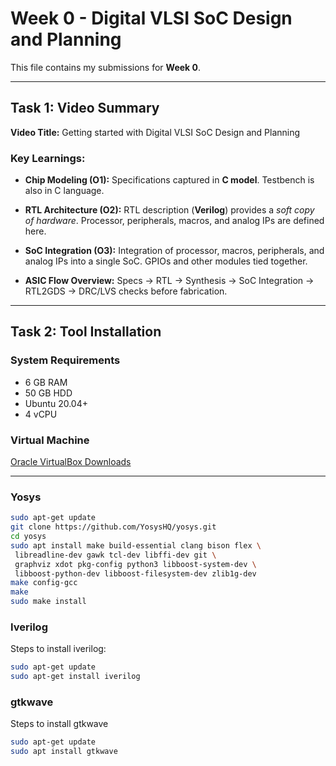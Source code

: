# Week 0 - Digital VLSI SoC Design and Planning

This file contains my submissions for **Week 0**.

---

## Task 1: Video Summary  

**Video Title:** Getting started with Digital VLSI SoC Design and Planning  

### Key Learnings:
- **Chip Modeling (O1):**
  Specifications captured in **C model**. Testbench is also in C language.  

- **RTL Architecture (O2):**
  RTL description (**Verilog**) provides a *soft copy of hardware*. Processor, peripherals, macros, and analog IPs are defined here.  

- **SoC Integration (O3):**
  Integration of processor, macros, peripherals, and analog IPs into a single SoC. GPIOs and other modules tied together.  

- **ASIC Flow Overview:**
  Specs → RTL → Synthesis → SoC Integration → RTL2GDS → DRC/LVS checks before fabrication.  

---

## Task 2: Tool Installation  

### System Requirements
- 6 GB RAM  
- 50 GB HDD  
- Ubuntu 20.04+  
- 4 vCPU  

### Virtual Machine
[Oracle VirtualBox Downloads](https://www.virtualbox.org/wiki/Downloads)

---

### Yosys
```bash
sudo apt-get update
git clone https://github.com/YosysHQ/yosys.git
cd yosys
sudo apt install make build-essential clang bison flex \
 libreadline-dev gawk tcl-dev libffi-dev git \
 graphviz xdot pkg-config python3 libboost-system-dev \
 libboost-python-dev libboost-filesystem-dev zlib1g-dev
make config-gcc
make
sudo make install
```
### Iverilog
Steps to install iverilog:
```bash
sudo apt-get update
sudo apt-get install iverilog
```
### gtkwave
Steps to install gtkwave
```bash
sudo apt-get update
sudo apt install gtkwave 
```


